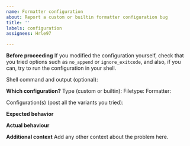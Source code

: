 ```yaml
---
name: Formatter configuration
about: Report a custom or builtin formatter configuration bug
title: ''
labels: configuration
assignees: Hrle97

---
```


**Before proceeding**
If you modified the configuration yourself, check that you tried options such as `no_append` or `ignore_exitcode`, and also, if you can, try to run the configuration in your shell.

Shell command and output (optional):

**Which configuration?**
Type (custom or builtin):
Filetype:
Formatter:

Configuration(s) (post all the variants you tried):

**Expected behavior**

**Actual behaviour**

**Additional context**
Add any other context about the problem here.

